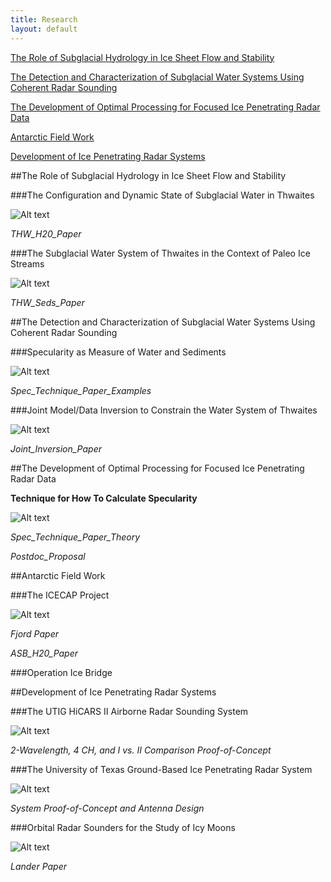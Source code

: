 ```yaml
---
title: Research
layout: default
---
```

 

[The Role of Subglacial Hydrology in Ice Sheet Flow and Stability](#water_stability)

[The Detection and Characterization of Subglacial Water Systems Using Coherent Radar Sounding](#water_detection)

[The Development of Optimal Processing for Focused Ice Penetrating Radar Data](#optimal_processing)

[Antarctic Field Work](#field_work)

[Development of Ice Penetrating Radar Systems](#radar_systems)


##The Role of Subglacial Hydrology in Ice Sheet Flow and Stability 
<a name="water_stability"></a>

###The Configuration and Dynamic State of Subglacial Water in Thwaites

![Alt text](/images/Specularity.jpg)

*THW_H20_Paper*

###The Subglacial Water System of Thwaites in the Context of Paleo Ice Streams

![Alt text](/images/Aniso.jpg)

*THW_Seds_Paper*

##The Detection and Characterization of Subglacial Water Systems Using Coherent Radar Sounding 
<a name="water_detection"></a>

###Specularity as Measure of Water and Sediments

![Alt text](/images/rcs.jpg)

*Spec_Technique_Paper_Examples*

###Joint Model/Data Inversion to Constrain  the Water System of Thwaites

![Alt text](/images/Specularity.jpg)

*Joint_Inversion_Paper*

##The Development of Optimal Processing for Focused Ice Penetrating Radar Data
<a name="optimal_processing"></a>

**Technique for How To Calculate Specularity**

![Alt text](/images/Spec_Cartoon.jpg)

*Spec_Technique_Paper_Theory*

*Postdoc_Proposal*

##Antarctic Field Work 
<a name="field_work"></a>

###The ICECAP Project

![Alt text](/images/Flight_Lines.jpg)

*Fjord Paper*

*ASB_H20_Paper*

###Operation Ice Bridge

##Development of Ice Penetrating Radar Systems 
<a name="radar_systems"></a>

###The UTIG HiCARS II Airborne Radar Sounding System

![Alt text](/images/Hicars_II.jpg)

*2-Wavelength, 4 CH, and I vs. II Comparison Proof-of-Concept*

###The University of Texas Ground-Based Ice Penetrating Radar System

![Alt text](/images/Hicars_II.jpg)

*System Proof-of-Concept and Antenna Design*

###Orbital Radar Sounders for the Study of Icy Moons

![Alt text](/images/Hicars_II.jpg)

*Lander Paper*
